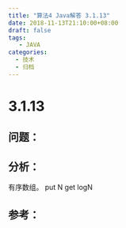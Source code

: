 ```yaml
---
title: "算法4 Java解答 3.1.13"
date: 2018-11-13T21:10:00+08:00
draft: false
tags:
   - JAVA
categories:
  - 技术
  - 归档
---
```



# 3.1.13

## 问题：


## 分析：

有序数组。
put N get logN

## 参考：


